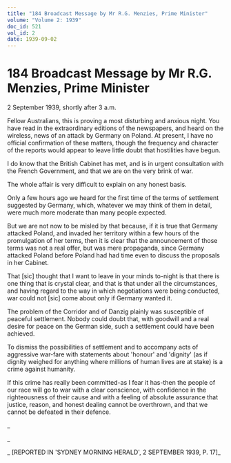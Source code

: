 ```yaml
---
title: "184 Broadcast Message by Mr R.G. Menzies, Prime Minister"
volume: "Volume 2: 1939"
doc_id: 521
vol_id: 2
date: 1939-09-02
---
```


# 184 Broadcast Message by Mr R.G. Menzies, Prime Minister

2 September 1939, shortly after 3 a.m.

Fellow Australians, this is proving a most disturbing and anxious night. You have read in the extraordinary editions of the newspapers, and heard on the wireless, news of an attack by Germany on Poland. At present, I have no official confirmation of these matters, though the frequency and character of the reports would appear to leave little doubt that hostilities have begun.

I do know that the British Cabinet has met, and is in urgent consultation with the French Government, and that we are on the very brink of war.

The whole affair is very difficult to explain on any honest basis.

Only a few hours ago we heard for the first time of the terms of settlement suggested by Germany, which, whatever we may think of them in detail, were much more moderate than many people expected.

But we are not now to be misled by that because, if it is true that Germany attacked Poland, and invaded her territory within a few hours of the promulgation of her terms, then it is clear that the announcement of those terms was not a real offer, but was mere propaganda, since Germany attacked Poland before Poland had had time even to discuss the proposals in her Cabinet.

That [sic] thought that I want to leave in your minds to-night is that there is one thing that is crystal clear, and that is that under all the circumstances, and having regard to the way in which negotiations were being conducted, war could not [sic] come about only if Germany wanted it.

The problem of the Corridor and of Danzig plainly was susceptible of peaceful settlement. Nobody could doubt that, with goodwill and a real desire for peace on the German side, such a settlement could have been achieved.

To dismiss the possibilities of settlement and to accompany acts of aggressive war-fare with statements about 'honour' and 'dignity' (as if dignity weighed for anything where millions of human lives are at stake) is a crime against humanity.

If this crime has really been committed-as I fear it has-then the people of our race will go to war with a clear conscience, with confidence in the righteousness of their cause and with a feeling of absolute assurance that justice, reason, and honest dealing cannot be overthrown, and that we cannot be defeated in their defence.

_

_

_ [REPORTED IN 'SYDNEY MORNING HERALD', 2 SEPTEMBER 1939, P. 17]_
